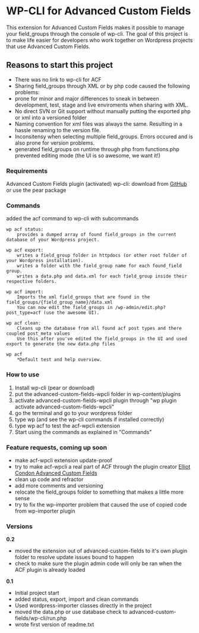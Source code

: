 # WP-CLI for Advanced Custom Fields

This extension for Advanced Custom Fields makes it possible to manage your field_groups through the console of wp-cli. The goal of this project is to make life easier for developers who work together on Wordpress projects that use Advanced Custom Fields.



## Reasons to start this project

* There was no link to wp-cli for ACF
* Sharing field_groups through XML or by php code caused the following problems:
* prone for minor and major differences to sneak in between development, test, stage and live enviroments when sharing with XML.
* No direct SVN or Git support without manually putting the exported php or xml into a versioned folder
* Naming convention for xml files was always the same. Resulting in a hassle renaming to the version file.
* Inconsitensy when selecting multiple field_groups. Errors occured and is also prone for version problems.
* generated field_groups on runtime through php from functions.php prevented editing mode (the UI is so awesome, we want it!)



### Requirements
Advanced Custom Fields plugin (activated)
wp-cli: download from [GitHub](http://github.com/wp-cli/wp-cli/) or use the pear package



### Commands

added the acf command to wp-cli with subcommands
	
	wp acf status: 	
		provides a dumped array of found field_groups in the current database of your Wordpress project.
		
	wp acf export: 	
		writes a field_group folder in httpdocs (or other root folder of your Wordpress installation).
		writes a folder with the field_group name for each found_field group.
		writes a data.php and data.xml for each field_group inside their respective folders.
		
	wp acf import: 	
		Imports the xml field_groups that are found in the field_groups/{field_group_name}/data.xml
		You can now edit the field_groups in /wp-admin/edit.php?post_type=acf (use the awesome UI).
		
	wp acf clean:	
	 	Cleans up the database from all found acf post types and there coupled post_meta values
		Use this after you've edited the field_groups in the UI and used export to generate the new data.php files
		
	wp acf			
		*Default test and help overview.



### How to use
1. Install wp-cli (pear or download)
2. put the advanced-custom-fields-wpcli folder in wp-content/plugins
3. activate advanced-custom-fields-wpcli plugin through "wp plugin activate advanced-custom-fields-wpcli"
4. go the terminal and go to your wordpress folder
5. type wp (and see the wp-cli commands if installed correctly)
6. type wp acf to test the acf-wpcli extension
7. Start using the commands as explained in "Commands"



### Feature requests, coming up soon
* make acf-wpcli extension update-proof
* try to make acf-wpcli a real part of ACF through the plugin creator [Elliot Condon Advanced Custom Fields](http://www.advancedcustomfields.com)
* clean up code and refractor
* add more comments and versioning
* relocate the field_groups folder to something that makes a little more sense
* try to fix the wp-importer problem that caused the use of copied code from wp-importer plugin



### Versions
**0.2**

* moved the extension out of advanced-custom-fields to it's own plugin folder to resolve update issues bound to happen
* check to make sure the plugin admin code will only be ran when the ACF plugin is already loaded

**0.1**

* Initial project start
* added status, export, import and clean commands
* Used wordpress-importer classes directly in the project
* moved the data.php or use database check to advanced-custom-fields/wp-cli/run.php
* wrote first version of readme.txt